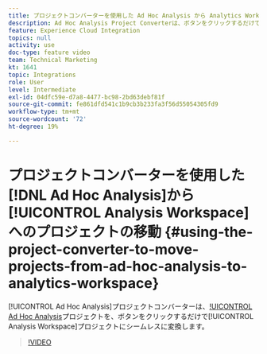```yaml
---
title: プロジェクトコンバーターを使用した Ad Hoc Analysis から Analytics Workspace へのプロジェクトの移行
description: Ad Hoc Analysis Project Converterは、ボタンをクリックするだけで、Ad Hoc Analysis(AHA)プロジェクトをAnalysis Workspaceプロジェクトにシームレスに変換します。
feature: Experience Cloud Integration
topics: null
activity: use
doc-type: feature video
team: Technical Marketing
kt: 1641
topic: Integrations
role: User
level: Intermediate
exl-id: 04dfc59e-d7a8-4477-bc98-2bd63debf81f
source-git-commit: fe861dfd541c1b9cb3b233fa3f56d55054305fd9
workflow-type: tm+mt
source-wordcount: '72'
ht-degree: 19%

---
```


# プロジェクトコンバーターを使用した[!DNL Ad Hoc Analysis]から[!UICONTROL Analysis Workspace]へのプロジェクトの移動 {#using-the-project-converter-to-move-projects-from-ad-hoc-analysis-to-analytics-workspace}

[!UICONTROL Ad Hoc Analysis]プロジェクトコンバーターは、[!UICONTROL Ad Hoc Analysis](AHA)プロジェクトを、ボタンをクリックするだけで[!UICONTROL Analysis Workspace]プロジェクトにシームレスに変換します。

>[!VIDEO](https://video.tv.adobe.com/v/23118/?quality=12)

